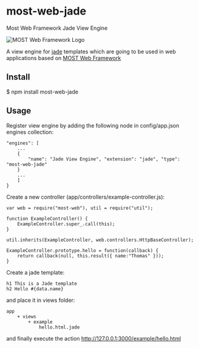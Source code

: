# most-web-jade
Most Web Framework Jade View Engine

![MOST Web Framework Logo](https://www.themost.io/assets/images/most_logo_sw_240.png)

A view engine for [jade](https://github.com/pugjs/pug) templates which are going to be used in web applications based on [MOST Web Framework](https://github.com/kbarbounakis/most-web)

## Install

$ npm install most-web-jade

## Usage

Register view engine by adding the following node in config/app.json engines collection:

    "engines": [
        ...
        {
            "name": "Jade View Engine", "extension": "jade", "type": "most-web-jade"
        }
        ...
        ]
    }

Create a new controller (app/controllers/example-controller.js):

    var web = require("most-web"), util = require("util");

    function ExampleController() {
        ExampleController.super_.call(this);
    }

    util.inherits(ExampleController, web.controllers.HttpBaseController);

    ExampleController.prototype.hello = function(callback) {
        return callback(null, this.result({ name:"Thomas" }));
    }

Create a jade template:

    h1 This is a Jade template
    h2 Hello #{data.name}

and place it in views folder:

    app
        + views
            + example
                hello.html.jade

and finally execute the action http://127.0.0.1:3000/example/hello.html